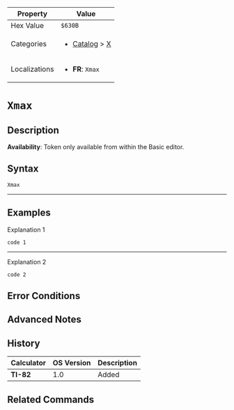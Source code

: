 | Property      | Value |
|---------------|-------|
| Hex Value     | `$630B`|
| Categories    | <ul><li>[Catalog](<../categories/Catalog.md>) > [X](<../categories/Catalog.md#X>)</li></ul> |
| Localizations | <ul><li><b>FR</b>: `Xmax`</li></ul> |

# `Xmax`

## Description



<b>Availability</b>: Token only available from within the Basic editor.

## Syntax
`Xmax`

<hr>

## Examples

Explanation 1
```ti-basic
code 1
```
---
Explanation 2
```ti-basic
code 2
```

## Error Conditions


## Advanced Notes


## History
| Calculator | OS Version | Description |
|------------|------------|-------------|
| <b>TI-82</b> | 1.0 | Added

## Related Commands

    